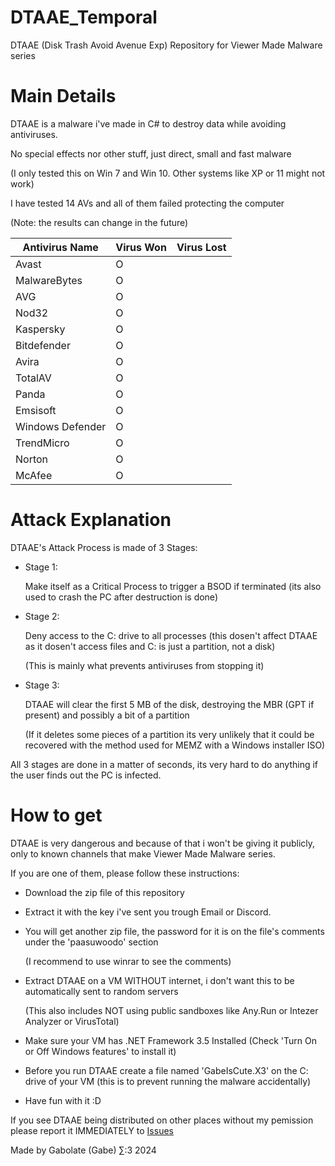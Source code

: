 # DTAAE_Temporal
DTAAE (Disk Trash Avoid Avenue Exp) Repository for Viewer Made Malware series





# Main Details

DTAAE is a malware i've made in C# to destroy data while avoiding antiviruses.

No special effects nor other stuff, just direct, small and fast malware

(I only tested this on Win 7 and Win 10. Other systems like XP or 11 might not work)

I have tested 14 AVs and all of them failed protecting the computer 

(Note: the results can change in the future)

|Antivirus Name|Virus Won|Virus Lost|
|----------------|---------|--------|
|Avast|O| |
|MalwareBytes|O||
|AVG|O||
|Nod32|O||
|Kaspersky|O||
|Bitdefender|O||
|Avira|O||
|TotalAV|O||
|Panda|O||
|Emsisoft|O||
|Windows Defender|O||
|TrendMicro|O||
|Norton|O||
|McAfee|O||

# Attack Explanation

DTAAE's Attack Process is made of 3 Stages:

- Stage 1:

  Make itself as a Critical Process to trigger a BSOD if terminated (its also used to crash the PC after destruction is done)

- Stage 2:

  Deny access to the C: drive to all processes (this dosen't affect DTAAE as it dosen't access files and C: is just a partition, not a disk)

  (This is mainly what prevents antiviruses from stopping it)

- Stage 3:
 
  DTAAE will clear the first 5 MB of the disk, destroying the MBR (GPT if present) and possibly a bit of a partition

  (If it deletes some pieces of a partition its very unlikely that it could be recovered with the method used for MEMZ with a Windows installer ISO)


All 3 stages are done in a matter of seconds, its very hard to do anything if the user finds out the PC is infected.


# How to get

DTAAE is very dangerous and because of that i won't be giving it publicly, only to known channels that make Viewer Made Malware series.

If you are one of them, please follow these instructions:

- Download the zip file of this repository

- Extract it with the key i've sent you trough Email or Discord.

- You will get another zip file, the password for it is on the file's comments under the 'paasuwoodo' section

  (I recommend to use winrar to see the comments)

- Extract DTAAE on a VM WITHOUT internet, i don't want this to be automatically sent to random servers

  (This also includes NOT using public sandboxes like Any.Run or Intezer Analyzer or VirusTotal)

- Make sure your VM has .NET Framework 3.5 Installed (Check 'Turn On or Off Windows features' to install it)

- Before you run DTAAE create a file named 'GabeIsCute.X3' on the C: drive of your VM (this is to prevent running the malware accidentally)

- Have fun with it :D

If you see DTAAE being distributed on other places without my pemission please report it IMMEDIATELY to [Issues](https://github.com/Gabolate/DTAAE_Temporal/issues)

Made by Gabolate (Gabe) ∑:3 2024
